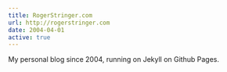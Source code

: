 ```yaml
---
title: RogerStringer.com
url: http://rogerstringer.com
date: 2004-04-01
active: true
---
```


My personal blog since 2004, running on Jekyll on Github Pages.